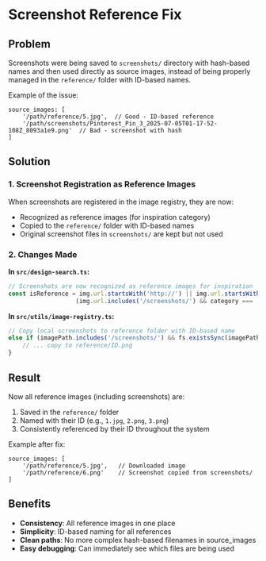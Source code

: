 # Screenshot Reference Fix

## Problem
Screenshots were being saved to `screenshots/` directory with hash-based names and then used directly as source images, instead of being properly managed in the `reference/` folder with ID-based names.

Example of the issue:
```
source_images: [
    '/path/reference/5.jpg',  // Good - ID-based reference
    '/path/screenshots/Pinterest_Pin_3_2025-07-05T01-17-52-108Z_8093a1e9.png'  // Bad - screenshot with hash
]
```

## Solution

### 1. Screenshot Registration as Reference Images
When screenshots are registered in the image registry, they are now:
- Recognized as reference images (for inspiration category)
- Copied to the `reference/` folder with ID-based names
- Original screenshot files in `screenshots/` are kept but not used

### 2. Changes Made

**In `src/design-search.ts`:**
```typescript
// Screenshots are now recognized as reference images for inspiration
const isReference = img.url.startsWith('http://') || img.url.startsWith('https://') || 
                   (img.url.includes('/screenshots/') && category === 'inspiration');
```

**In `src/utils/image-registry.ts`:**
```typescript
// Copy local screenshots to reference folder with ID-based name
else if (imagePath.includes('/screenshots/') && fs.existsSync(imagePath)) {
    // ... copy to reference/ID.png
}
```

## Result

Now all reference images (including screenshots) are:
1. Saved in the `reference/` folder
2. Named with their ID (e.g., `1.jpg`, `2.png`, `3.png`)
3. Consistently referenced by their ID throughout the system

Example after fix:
```
source_images: [
    '/path/reference/5.jpg',   // Downloaded image
    '/path/reference/6.png'    // Screenshot copied from screenshots/
]
```

## Benefits
- **Consistency**: All reference images in one place
- **Simplicity**: ID-based naming for all references
- **Clean paths**: No more complex hash-based filenames in source_images
- **Easy debugging**: Can immediately see which files are being used